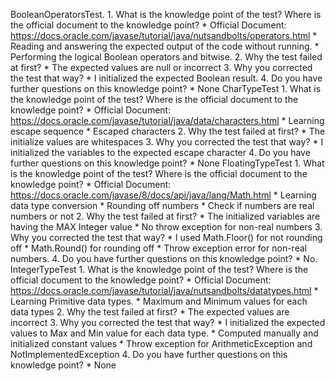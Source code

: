 BooleanOperatorsTest.
	1. What is the knowledge point of the test? Where is the official document to the knowledge point?
		* Official Document: https://docs.oracle.com/javase/tutorial/java/nutsandbolts/operators.html
		* Reading and answering the expected output of the code without running.
		* Performing the logical Boolean operators and bitwise. 
	2. Why the test failed at first?
		* The expected values are null or incorrect
	3. Why you corrected the test that way?
		* I initialized the expected Boolean result.
	4. Do you have further questions on this knowledge point?
		* None
CharTypeTest
	1. What is the knowledge point of the test? Where is the official 	document to the knowledge point?
		* Official Document: https://docs.oracle.com/javase/tutorial/java/data/characters.html
		* Learning escape sequence
		* Escaped characters 
	2. Why the test failed at first?
		* The initialize values are whitespaces
	3. Why you corrected the test that way?
		* I initialized the variables to the expected escape character
	4. Do you have further questions on this knowledge point?
		* None
FloatingTypeTest
	1. What is the knowledge point of the test? Where is the official document to the knowledge point?
		* Official Document: https://docs.oracle.com/javase/8/docs/api/java/lang/Math.html
		* Learning data type conversion
		* Rounding off numbers
		* Check if numbers are real numbers or not
	2. Why the test failed at first?
		* The initialized variables are having the MAX Integer value
		* No throw exception for non-real numbers
	3. Why you corrected the test that way?
		* I used Math.Floor() for not rounding off
		* Math.Round() for rounding off
		* Throw exception error for non-real numbers.
	4. Do you have further questions on this knowledge point?
		* No.
IntegerTypeTest
	1. What is the knowledge point of the test? Where is the official document to the knowledge point?
		* Official Document: https://docs.oracle.com/javase/tutorial/java/nutsandbolts/datatypes.html
		* Learning Primitive data types.
		* Maximum and Minimum values for each data types
	2. Why the test failed at first?
		* The expected values are incorrect
	3. Why you corrected the test that way?
		* I initialized the expected values to Max and Min value for each data type.
		* Computed manually and initialized constant values
		* Throw exception for ArithmeticException and NotImplementedException
	4. Do you have further questions on this knowledge point?
		* None

